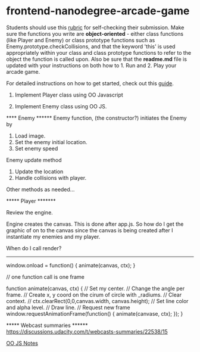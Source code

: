 frontend-nanodegree-arcade-game
===============================

Students should use this [rubric](https://review.udacity.com/#!/projects/2696458597/rubric) for self-checking their submission. Make sure the functions you write are **object-oriented** - either class functions (like Player and Enemy) or class prototype functions such as Enemy.prototype.checkCollisions, and that the keyword 'this' is used appropriately within your class and class prototype functions to refer to the object the function is called upon. Also be sure that the **readme.md** file is updated with your instructions on both how to 1. Run and 2. Play your arcade game.

For detailed instructions on how to get started, check out this [guide](https://docs.google.com/document/d/1v01aScPjSWCCWQLIpFqvg3-vXLH2e8_SZQKC8jNO0Dc/pub?embedded=true).

1. Implement Player class using OO Javascript

2. Implement Enemy class using OO JS.


**** Enemy ******
Enemy function, (the constructor?) initiates the Enemy by
1. Load image.
2. Set the enemy initial location.
3. Set enemy speed

Enemy update method
1. Update the location
2. Handle collisions with player.

Other methods as needed...

***** Player *******


Review the engine.

Engine creates the canvas. This is done after app.js. So how do I get the graphic of on to the canvas since the canvas 
is being created after I instantiate my enemies and my player.

When do I call render?

*********

window.onload = function() {
    animate(canvas, ctx);
}

// one function call is one frame

function animate(canvas, ctx) {
// Set my center.
// Change the angle per frame.
// Create x, y coord on the cirum of circle with _radiums.
// Clear context.
// ctx.clearRect(0,0,canvas.width, canvas.height);
// Set line color and alpha level.
// Draw line.
// Request new frame
window.requestAnimationFrame(function() {
    animate(canvase, ctx); 
});
}


***** Webcast summaries ******
https://discussions.udacity.com/t/webcasts-summaries/22538/15

[OO JS Notes](https://docs.google.com/document/d/1F9DY2TtWbI29KSEIot1WXRqqao7OCd7OOC2W3oubSmc/pub?embedded=true)